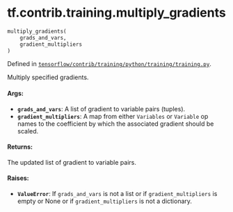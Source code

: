 <div itemscope itemtype="http://developers.google.com/ReferenceObject">
<meta itemprop="name" content="tf.contrib.training.multiply_gradients" />
</div>

# tf.contrib.training.multiply_gradients

``` python
multiply_gradients(
    grads_and_vars,
    gradient_multipliers
)
```



Defined in [`tensorflow/contrib/training/python/training/training.py`](https://www.tensorflow.org/code/tensorflow/contrib/training/python/training/training.py).

Multiply specified gradients.

#### Args:

* <b>`grads_and_vars`</b>: A list of gradient to variable pairs (tuples).
* <b>`gradient_multipliers`</b>: A map from either `Variables` or `Variable` op names
    to the coefficient by which the associated gradient should be scaled.


#### Returns:

The updated list of gradient to variable pairs.


#### Raises:

* <b>`ValueError`</b>: If `grads_and_vars` is not a list or if `gradient_multipliers`
  is empty or None or if `gradient_multipliers` is not a dictionary.